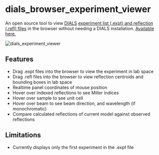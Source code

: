 # dials_browser_experiment_viewer

An open source tool to view [DIALS](https://github.com/dials/dials) [experiment list (.expt) and reflection (.refl) files](https://dials.github.io/documentation/data_files.html) in the browser without needing a DIALS installation. [Available here.](https://toastisme.github.io/dials_browser_experiment_viewer/)

![dials_experiment_viewer](https://github.com/toastisme/dials_experiment_viewer/blob/0e58b7c16098a8264b8ead8a78a39c2735440ac8/resources/screenshot.png)

## Features
- Drag .expt files into the browser to view the experiment in lab space
- Drag .refl files into the browser to view reflection centroids and bounding boxes in lab space
- Realtime panel coordinates of mouse position
- Hover over indexed reflections to see Miller indices
- Hover over sample to see unit cell
- Hover over beam to see beam direction, and wavelength (if monochromatic)
- Compare calculated reflections of current model against observed reflections

## Limitations
- Currently displays only the first experiment in the .expt file
